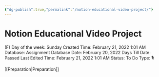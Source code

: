 ```yaml
---
{"dg-publish":true,"permalink":"/notion-educational-video-project/"}
---
```


# Notion Educational Video Project

(F) Day of the week: Sunday
Created Time: February 21, 2022 1:01 AM
Database: Assignment Database
Date: February 20, 2022
Days Till Date: Passed
Last Edited Time: February 21, 2022 1:01 AM
Status: To Do
Type: 🎙️

[[Preparation\|Preparation]]